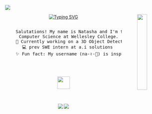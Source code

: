 

[![](https://visitcount.itsvg.in/api?id=natwoshoes&label=STALKERS%20%3BD&icon=5&pretty=false)](https://visitcount.itsvg.in)

<div align="center">
<img src="https://github.com/innng/innng/assets/26755058/5e0ce0fb-c544-4f8c-a307-5849165746d0" width="25%" align="right" />
<a href="https://git.io/typing-svg"><img src="https://readme-typing-svg.herokuapp.com?font=Fira+Code&pause=1000&color=82ACF7&width=435&lines=Salutations!+My+name+is+Natasha." alt="Typing SVG" /></a>
<br><br>
<pre>
    Salutations! My name is Natasha and I'm from NYC. I'm studying 
    Computer Science at Wellesley College.
    🚙 Currently working on a 3D Object Detection project for self driving vehicles. 
    💻 prev SWE intern at a.i solutions 
    ✨ Fun fact: My username (na-✌️-👟) is inspired by a nickname my younger brother called me. 

</pre>
<br><br>
<img src="https://raw.githubusercontent.com/innng/innng/master/assets/kyubey.gif" height="40" />
<br><br><br>
    
[![](https://img.shields.io/badge/linkedin-0a66c2)](https://www.linkedin.com/in/natasha-kamara-martinez/)
[![](https://img.shields.io/badge/devpost-green)](https://devpost.com/natwoshoes?ref_content=user-portfolio&ref_feature=portfolio&ref_medium=global-nav)
</div>
